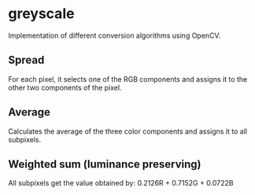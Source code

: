# greyscale
Implementation of different conversion algorithms using OpenCV.

## Spread
For each pixel, it selects one of the RGB components and assigns it to the other two components of the pixel.

## Average
Calculates the average of the three color components and assigns it to all subpixels.

## Weighted sum (luminance preserving)
All subpixels get the value obtained by: 0.2126R + 0.7152G + 0.0722B
